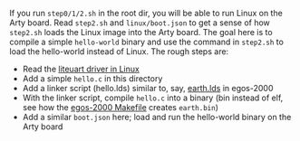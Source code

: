 If you run `step0/1/2.sh` in the root dir, you will be able to run Linux on the Arty board.
Read `step2.sh` and `linux/boot.json` to get a sense of how `step2.sh` loads the Linux image into the Arty board.
The goal here is to compile a simple `hello-world` binary and use the command in `step2.sh` to load the hello-world instead of Linux.
The rough steps are:

* Read the [liteuart driver in Linux](https://github.com/torvalds/linux/blob/master/drivers/tty/serial/liteuart.c)
* Add a simple `hello.c` in this directory
* Add a linker script (hello.lds) similar to, say, [earth.lds](https://github.com/yhzhang0128/egos-2000/blob/main/earth/earth.lds) in egos-2000
* With the linker script, compile `hello.c` into a binary (bin instead of elf, see how the [egos-2000 Makefile](https://github.com/yhzhang0128/egos-2000/blob/main/Makefile#L61) creates `earth.bin`)
* Add a similar `boot.json` here; load and run the hello-world binary on the Arty board
